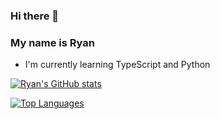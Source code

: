 ### Hi there 👋

### My name is Ryan
* I'm currently learning TypeScript and Python

<!--
**Rymul/Rymul** is a ✨ _special_ ✨ repository because its `README.md` (this file) appears on your GitHub profile.

Here are some ideas to get you started:

- 🔭 I’m currently working on ...
- 🌱 I’m currently learning ...
- 👯 I’m looking to collaborate on ...
- 🤔 I’m looking for help with ...
- 💬 Ask me about ...
- 📫 How to reach me: ...
- 😄 Pronouns: ...
- ⚡ Fun fact: ...
-->


[![Ryan's GitHub stats](https://github-readme-stats.vercel.app/api?username=rymul)](https://github.com/anuraghazra/github-readme-stats)

[![Top Languages](https://github-readme-stats.vercel.app/api/top-langs/?username=rymul)](https://github.com/anuraghazra/github-readme-stats)
